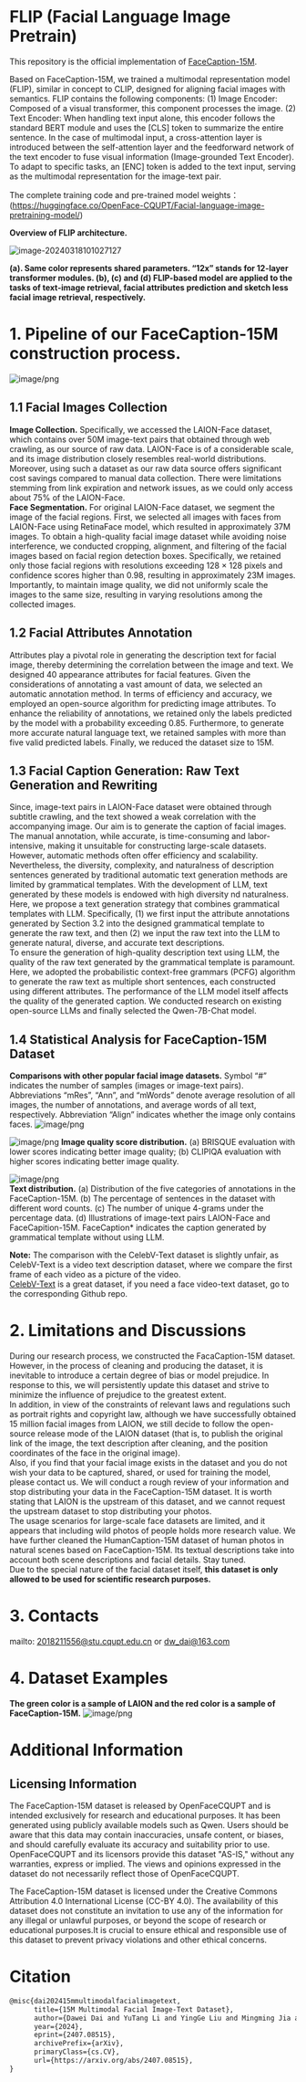 # FLIP (Facial Language Image Pretrain)

This repository is the official implementation of [FaceCaption-15M]().

Based on FaceCaption-15M, we trained a multimodal representation model (FLIP), similar in concept to CLIP, designed for aligning facial images with semantics. FLIP contains the following components: (1) Image Encoder: Composed of a visual transformer, this component processes the image. (2) Text Encoder: When handling text input alone, this encoder follows the standard BERT module and uses the [CLS] token to summarize the entire sentence. In the case of multimodal input, a cross-attention layer is introduced between the self-attention layer and the feedforward network of the text encoder to fuse visual information (Image-grounded Text Encoder). To adapt to specific tasks, an [ENC] token is added to the text input, serving as the multimodal representation for the image-text pair.  

The complete training code and pre-trained model weights：(https://huggingface.co/OpenFace-CQUPT/Facial-language-image-pretraining-model/)

**Overview of FLIP architecture.**

![image-20240318101027127](https://img.yutangli.net/img/202403181010116.png)

 **(a). Same color represents shared parameters. “12x” stands for 12-layer transformer modules. (b), (c) and (d) FLIP-based model are applied to the tasks of text-image retrieval, facial attributes prediction and sketch less facial image retrieval, respectively.**


# 1. Pipeline of our FaceCaption-15M construction process.

![image/png](https://cdn-uploads.huggingface.co/production/uploads/663f06e01cd68975883a353e/TCvUu0PlfC26BDbiKM5My.png)

## 1.1 Facial Images Collection
**Image Collection.** Specifically, we accessed the LAION-Face dataset, which contains over 50M image-text pairs that obtained through web crawling, as our source of raw data. LAION-Face is of a considerable scale, and its image distribution closely resembles real-world distributions. Moreover, using such a dataset as our raw data source offers significant cost savings compared to manual data collection. There were limitations stemming from link expiration and network issues, as we could only access about 75% of the LAION-Face.   
**Face Segmentation.** For original LAION-Face dataset, we segment the image of the facial regions. First, we selected all images with faces from LAION-Face using RetinaFace model, which resulted in approximately 37M images. To obtain a high-quality facial image dataset while avoiding noise interference, we conducted cropping, alignment, and filtering of the facial images based on facial region detection boxes. Specifically, we retained only those facial regions with resolutions exceeding 128 × 128 pixels and confidence scores higher than 0.98, resulting in approximately 23M images. Importantly, to maintain image quality, we did not uniformly scale the images to the same size, resulting in varying resolutions among the collected images.

## 1.2 Facial Attributes Annotation
Attributes play a pivotal role in generating the description text for facial image, thereby determining the correlation between the image and text. We designed 40 appearance attributes for facial features. Given the considerations of annotating a vast amount of data, we selected an automatic annotation method. In terms of efficiency and accuracy, we employed an open-source algorithm for predicting image attributes. To enhance the reliability of annotations, we retained only the labels predicted by the model with a probability exceeding 0.85. Furthermore, to generate more accurate natural language text, we retained samples with more than five valid predicted labels. Finally, we reduced the dataset size to 15M.

## 1.3 Facial Caption Generation: Raw Text Generation and Rewriting
Since, image-text pairs in LAION-Face dataset were obtained through subtitle crawling, and the text showed a weak correlation with the accompanying image. Our aim is to generate the caption of facial images. The manual annotation, while accurate, is time-consuming and labor-intensive, making it unsuitable for constructing large-scale datasets. However, automatic methods often offer efficiency and scalability. Nevertheless, the diversity, complexity, and naturalness of description sentences generated by traditional automatic text generation methods are limited by grammatical templates. With the development of LLM, text generated by these models is endowed with high diversity nd naturalness. Here, we propose a text generation strategy that combines grammatical templates with LLM. Specifically, (1) we first input the attribute annotations generated by Section 3.2 into the designed grammatical template to generate the raw text, and then (2) we input the raw text into the LLM to generate natural, diverse, and accurate text descriptions.  
To ensure the generation of high-quality description text using LLM, the quality of the raw text generated by the grammatical template is paramount. Here, we adopted the probabilistic context-free grammars (PCFG) algorithm to generate the raw text as multiple short sentences, each constructed using different attributes. The performance of the LLM model itself affects the quality of the generated caption. We conducted research on existing open-source LLMs and finally selected the Qwen-7B-Chat model.


## 1.4 Statistical Analysis for FaceCaption-15M Dataset
**Comparisons with other popular facial image datasets.** Symbol “#” indicates the number of samples (images or image-text pairs). Abbreviations “mRes”, “Ann”, and “mWords” denote average resolution of all images, the number of annotations, and average words of all text, respectively. Abbreviation “Align” indicates whether the image only contains faces.
![image/png](https://cdn-uploads.huggingface.co/production/uploads/663f06e01cd68975883a353e/1dbj5KMGyc80Jo0Nyeekd.png)

![image/png](https://cdn-uploads.huggingface.co/production/uploads/663f06e01cd68975883a353e/LeoFyl5yNHhy0xbKQ9BS0.png)
**Image quality score distribution.** (a) BRISQUE evaluation with lower scores indicating better image quality; (b) CLIPIQA evaluation with higher scores indicating better image quality. 

![image/png](https://cdn-uploads.huggingface.co/production/uploads/663f06e01cd68975883a353e/KhNW312RKn8lDsuqFSl92.png)  
**Text distribution.** (a) Distribution of the five categories of annotations in the FaceCaption-15M. (b) The percentage of sentences in the dataset with different word counts. (c) The number of unique 4-grams under the percentage data. (d) Illustrations of image-text pairs LAION-Face and FaceCapition-15M. FaceCaption* indicates the caption generated by grammatical template without using LLM.  

**Note:** The comparison with the CelebV-Text dataset is slightly unfair, as CelebV-Text is a video text description dataset, where we compare the first frame of each video as a picture of the video.   
[CelebV-Text](https://celebv-text.github.io/) is a great dataset, if you need a face video-text dataset, go to the corresponding Github repo. 

# 2. Limitations and Discussions
During our research process, we constructed the FacaCaption-15M dataset. However, in the process of cleaning and producing the dataset, it is inevitable to introduce a certain degree of bias or model prejudice. In response to this, we will persistently update this dataset and strive to minimize the influence of prejudice to the greatest extent.  
In addition, in view of the constraints of relevant laws and regulations such as portrait rights and copyright law, although we have successfully obtained 15 million facial images from LAION, we still decide to follow the open-source release mode of the LAION dataset (that is, to publish the original link of the image, the text description after cleaning, and the position coordinates of the face in the original image).  
Also, if you find that your facial image exists in the dataset and you do not wish your data to be captured, shared, or used for training the model, please contact us. We will conduct a rough review of your information and stop distributing your data in the FaceCaption-15M dataset. It is worth stating that LAION is the upstream of this dataset, and we cannot request the upstream dataset to stop distributing your photos.  
The usage scenarios for large-scale face datasets are limited, and it appears that including wild photos of people holds more research value. We have further cleaned the HumanCaption-15M dataset of human photos in natural scenes based on FaceCaption-15M. Its textual descriptions take into account both scene descriptions and facial details. Stay tuned.  
Due to the special nature of the facial dataset itself, **this dataset is only allowed to be used for scientific research purposes.**

# 3. Contacts
mailto: 2018211556@stu.cqupt.edu.cn or dw_dai@163.com

# 4. Dataset Examples
**The green color is a sample of LAION and the red color is a sample of FaceCaption-15M.**
![image/png](https://cdn-uploads.huggingface.co/production/uploads/663f06e01cd68975883a353e/r9HKtA_ZCRtvIwKIZI4oC.png)

# Additional Information
## Licensing Information
The FaceCaption-15M dataset is released by OpenFaceCQUPT and is intended exclusively for research and educational purposes. It has been generated using publicly available models such as Qwen. Users should be aware that this data may contain inaccuracies, unsafe content, or biases, and should carefully evaluate its accuracy and suitability prior to use. OpenFaceCQUPT and its licensors provide this dataset "AS-IS," without any warranties, express or implied. The views and opinions expressed in the dataset do not necessarily reflect those of OpenFaceCQUPT.

The FaceCaption-15M dataset is licensed under the Creative Commons Attribution 4.0 International License (CC-BY 4.0). The availability of this dataset does not constitute an invitation to use any of the information for any illegal or unlawful purposes, or beyond the scope of research or educational purposes.It is crucial to ensure ethical and responsible use of this dataset to prevent privacy violations and other ethical concerns.

# Citation
```tex
@misc{dai202415mmultimodalfacialimagetext,
      title={15M Multimodal Facial Image-Text Dataset}, 
      author={Dawei Dai and YuTang Li and YingGe Liu and Mingming Jia and Zhang YuanHui and Guoyin Wang},
      year={2024},
      eprint={2407.08515},
      archivePrefix={arXiv},
      primaryClass={cs.CV},
      url={https://arxiv.org/abs/2407.08515}, 
}
```

